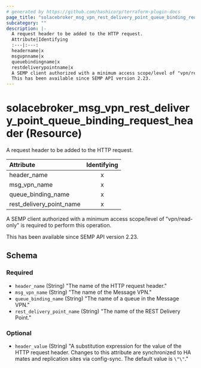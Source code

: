 ```yaml
---
# generated by https://github.com/hashicorp/terraform-plugin-docs
page_title: "solacebroker_msg_vpn_rest_delivery_point_queue_binding_request_header Resource - solacebroker"
subcategory: ""
description: |-
  A request header to be added to the HTTP request.
  Attribute|Identifying
  :---|:---:
  headername|x
  msgvpnname|x
  queuebindingname|x
  restdeliverypointname|x
  A SEMP client authorized with a minimum access scope/level of "vpn/read-only" is required to perform this operation.
  This has been available since SEMP API version 2.23.
---
```


# solacebroker_msg_vpn_rest_delivery_point_queue_binding_request_header (Resource)

A request header to be added to the HTTP request.


Attribute|Identifying
:---|:---:
header_name|x
msg_vpn_name|x
queue_binding_name|x
rest_delivery_point_name|x



A SEMP client authorized with a minimum access scope/level of "vpn/read-only" is required to perform this operation.

This has been available since SEMP API version 2.23.



<!-- schema generated by tfplugindocs -->
## Schema

### Required

- `header_name` (String) "The name of the HTTP request header."
- `msg_vpn_name` (String) "The name of the Message VPN."
- `queue_binding_name` (String) "The name of a queue in the Message VPN."
- `rest_delivery_point_name` (String) "The name of the REST Delivery Point."

### Optional

- `header_value` (String) "A substitution expression for the value of the HTTP request header. Changes to this attribute are synchronized to HA mates and replication sites via config-sync. The default value is `\"\"`."
